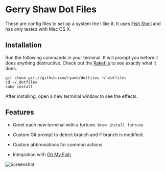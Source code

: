 # Gerry Shaw Dot Files

These are config files to set up a system the I like it. It uses
[Fish Shell](http://fishshell.com) and has only tested with Mac OS X.

## Installation

Run the following commands in your terminal. It will prompt you before it does anything destructive. Check out the [Rakefile](https://github.com/ryanb/dotfiles/blob/custom-bash-zsh/Rakefile) to see exactly what it does.

```terminal
git clone git://github.com/ryanb/dotfiles ~/.dotfiles
cd ~/.dotfiles
rake install
```

After installing, open a new terminal window to see the effects.

## Features

* Greet each new terminal with a fortune.  `brew install fortune`

* Custom Git prompt to detect branch and if branch is modified.

* Custom abbreviations for common actions

* Integration with [Oh My Fish](https://github.com/oh-my-fish/oh-my-fish)

![Screenshot](https://cloud.githubusercontent.com/assets/33321/10742233/4f33fefa-7be9-11e5-9faa-bed22f83144a.png)
